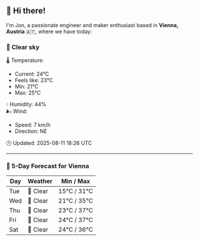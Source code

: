 ## 👋 Hi there!

I'm Jon, a passionate engineer and maker enthusiast based in **Vienna, Austria** 🇦🇹, where we have today:

### 🌙 Clear sky 

🌡️ Temperature: 
* Current: 24°C
* Feels like: 23°C
* Min: 21°C 
* Max: 25°C  

💧 Humidity: 44%  
🌬️ Wind: 
* Speed: 7 km/h 
* Direction: NE  

🕒 Updated: 2025-08-11 18:26 UTC

---

### 📅 5-Day Forecast for Vienna

| Day | Weather | Min / Max |
|-----|---------|------------|
| Tue | 🌙 Clear | 15°C / 31°C |
| Wed | 🌙 Clear | 21°C / 35°C |
| Thu | 🌙 Clear | 23°C / 37°C |
| Fri | 🌙 Clear | 24°C / 37°C |
| Sat | 🌙 Clear | 24°C / 36°C |
